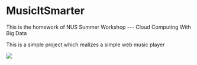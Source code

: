 # MusicItSmarter
This is the homework of NUS Summer Workshop --- Cloud Computing With Big Data

This is a simple project which realizes a simple web music player

<img src="https://github.com/zoyoy1203/musicPlayer/blob/master/others/img16.gif" />

